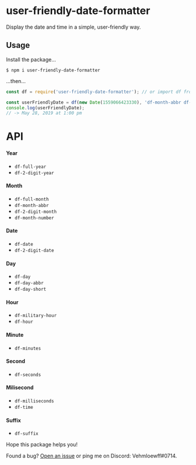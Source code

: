 # user-friendly-date-formatter
Display the date and time in a simple, user-friendly way.

## Usage
Install the package...
```shell
$ npm i user-friendly-date-formatter
```
...then...
```js
const df = require('user-friendly-date-formatter'); // or import df from 'user-friendly-date-formatter'

const userFriendlyDate = df(new Date(1559066423330), 'df-month-abbr df-date, df-full-year at df-hour:df-minutes df-suffix');
console.log(userFriendlyDate);
// -> May 28, 2019 at 1:00 pm
```

# API
#### Year
- `df-full-year`
- `df-2-digit-year`

#### Month
- `df-full-month`
- `df-month-abbr`
- `df-2-digit-month`
- `df-month-number`

#### Date
- `df-date`
- `df-2-digit-date`

#### Day
- `df-day`
- `df-day-abbr`
- `df-day-short`

#### Hour
- `df-military-hour`
- `df-hour`

#### Minute
- `df-minutes`

#### Second
- `df-seconds`

#### Milisecond
- `df-milliseconds`
- `df-time`

#### Suffix
- `df-suffix`


Hope this package helps you!

Found a bug?  [Open an issue](https://github.com/Vehmloewff/user-friendly-date-formatter/issues/new) or ping me on Discord: Vehmloewff#0714.